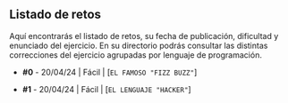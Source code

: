## Listado de retos

Aquí encontrarás el listado de retos, su fecha de publicación, dificultad y enunciado del ejercicio. En su directorio podrás consultar las distintas correcciones del ejercicio agrupadas por lenguaje de programación.

* **#0** - 20/04/24 | Fácil | [`EL FAMOSO "FIZZ BUZZ"`]

* **#1** - 20/04/24 | Fácil | [`EL LENGUAJE "HACKER"`]

